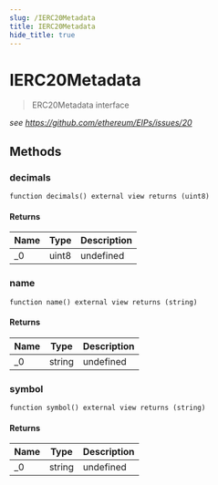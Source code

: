 ```yaml
---
slug: /IERC20Metadata
title: IERC20Metadata
hide_title: true
---
```


# IERC20Metadata

> ERC20Metadata interface

_see https://github.com/ethereum/EIPs/issues/20_

## Methods

### decimals

```solidity
function decimals() external view returns (uint8)
```

#### Returns

| Name | Type  | Description |
| ---- | ----- | ----------- |
| \_0  | uint8 | undefined   |

### name

```solidity
function name() external view returns (string)
```

#### Returns

| Name | Type   | Description |
| ---- | ------ | ----------- |
| \_0  | string | undefined   |

### symbol

```solidity
function symbol() external view returns (string)
```

#### Returns

| Name | Type   | Description |
| ---- | ------ | ----------- |
| \_0  | string | undefined   |
